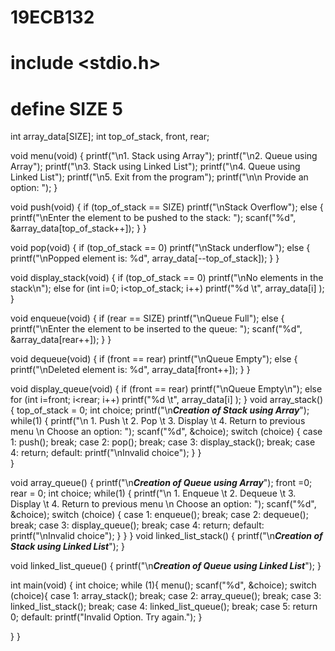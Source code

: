 # 19ECB132
# include <stdio.h>
# define SIZE 5


int array_data[SIZE];
int top_of_stack, front, rear;

void menu(void) {
  printf("\n1. Stack using Array");
  printf("\n2. Queue using Array");
  printf("\n3. Stack using Linked List");
  printf("\n4. Queue using Linked List");
  printf("\n5. Exit from the program");
  printf("\n\n Provide an option: ");
}

void push(void) {
  if (top_of_stack == SIZE) 
    printf("\nStack Overflow");
  else {
    printf("\nEnter the element to be pushed to the stack: ");
    scanf("%d", &array_data[top_of_stack++]);
  }
}

void pop(void) {
  if (top_of_stack == 0) 
    printf("\nStack underflow");
  else {
    printf("\nPopped element is: %d", array_data[--top_of_stack]);
  }
}

void display_stack(void) {
  if (top_of_stack == 0) 
    printf("\nNo elements in the stack\n");
  else 
   for (int i=0; i<top_of_stack; i++) 
     printf("%d \t", array_data[i] );
}


void enqueue(void) {
  if (rear == SIZE) 
    printf("\nQueue Full");
  else {
    printf("\nEnter the element to be inserted to the queue: ");
    scanf("%d", &array_data[rear++]);
  }
}

void dequeue(void) {
  if (front == rear) 
    printf("\nQueue Empty");
  else {
    printf("\nDeleted element is: %d", array_data[front++]);
  }
}

void display_queue(void) {
  if (front == rear) 
    printf("\nQueue Empty\n");
  else 
   for (int i=front; i<rear; i++) 
     printf("%d \t", array_data[i] );
}
void array_stack() {
  top_of_stack = 0;
  int choice;
  printf("\n***Creation of Stack using Array***");
  while(1) {
    printf("\n 1. Push \t 2. Pop \t 3. Display \t 4. Return to previous menu \n Choose an option: ");
    scanf("%d", &choice);
    switch (choice) {
      case 1: push();
            break;
      case 2: pop();
            break;
      case 3: display_stack();
            break;
      case 4: return;
      default: printf("\nInvalid choice");
    }
  }  
}

void array_queue() {
  printf("\n***Creation of Queue using Array***");
  front =0;
  rear = 0;
  int choice;
  while(1) {
    printf("\n 1. Enqueue \t 2. Dequeue \t 3. Display \t 4. Return to previous menu \n Choose an option: ");
    scanf("%d", &choice);
    switch (choice) {
      case 1: enqueue();
            break;
      case 2: dequeue();
            break;
      case 3: display_queue();
            break;
      case 4: return;
      default: printf("\nInvalid choice");
    }
  }
}
void linked_list_stack() {
  printf("\n***Creation of Stack using Linked List***");
}

void linked_list_queue() {
  printf("\n***Creation of Queue using Linked List***");
}

int main(void) {
  int choice;
  while (1){
    menu();
    scanf("%d", &choice);
    switch (choice){
      case 1: array_stack();
              break;
      case 2: array_queue();
              break;
      case 3: linked_list_stack();
              break;
      case 4: linked_list_queue();
              break;
      case 5: return 0;
      default: printf("Invalid Option.  Try again.");
    }

  }
} 
